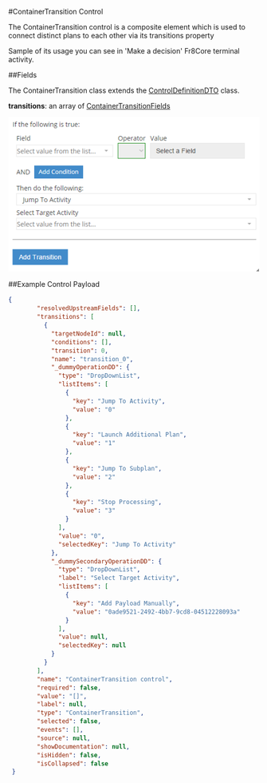 #ContainerTransition Control

The ContainerTransition control is a composite element which is used to connect distinct plans to each other via its transitions property

Sample of its usage you can see in 'Make a decision' Fr8Core terminal activity. 

##Fields

The ContainerTransition class extends the [ControlDefinitionDTO](/Docs/ForDevelopers/Objects/DataTransfer/ControlDefinitionDTO.md) class.

__transitions__: an array of [ContainerTransitionFields](/ContainerTransitionFields.md)

![ContainerTransition](images/container_transition.png)

##Example Control Payload
```json
{
        "resolvedUpstreamFields": [],
        "transitions": [
          {
            "targetNodeId": null,
            "conditions": [],
            "transition": 0,
            "name": "transition_0",
            "_dummyOperationDD": {
              "type": "DropDownList",
              "listItems": [
                {
                  "key": "Jump To Activity",
                  "value": "0"
                },
                {
                  "key": "Launch Additional Plan",
                  "value": "1"
                },
                {
                  "key": "Jump To Subplan",
                  "value": "2"
                },
                {
                  "key": "Stop Processing",
                  "value": "3"
                }
              ],
              "value": "0",
              "selectedKey": "Jump To Activity"
            },
            "_dummySecondaryOperationDD": {
              "type": "DropDownList",
              "label": "Select Target Activity",
              "listItems": [
                {
                  "key": "Add Payload Manually",
                  "value": "0ade9521-2492-4bb7-9cd8-04512228093a"
                }
              ],
              "value": null,
              "selectedKey": null
            }
          }
        ],
        "name": "ContainerTransition control",
        "required": false,
        "value": "[]",
        "label": null,
        "type": "ContainerTransition",
        "selected": false,
        "events": [],
        "source": null,
        "showDocumentation": null,
        "isHidden": false,
        "isCollapsed": false 
 }
